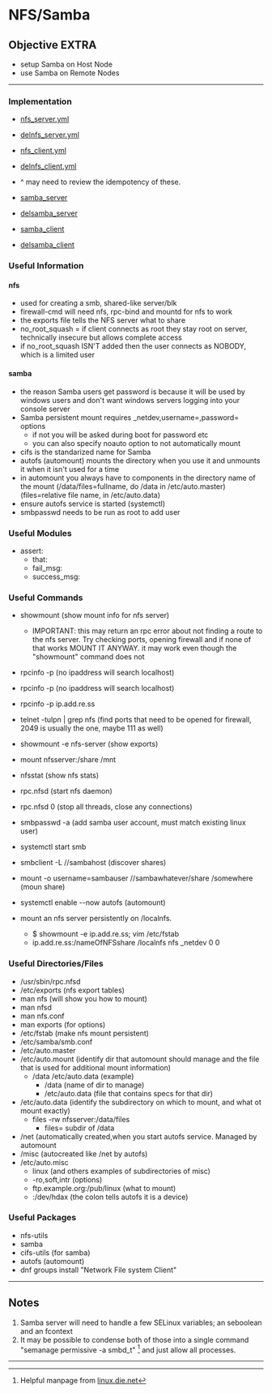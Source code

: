 # NFS/Samba

## Objective EXTRA
* setup Samba on Host Node
* use Samba on Remote Nodes

---

### Implementation
* [nfs_server.yml](nfs_server.yml)
* [delnfs_server.yml](delnfs_server.yml)
* [nfs_client.yml](nfs_client.yml)
* [delnfs_client.yml](delnfs_client.yml)
* ^ may need to review the idempotency of these.

* [samba_server](samba_server.yml)
* [delsamba_server](delsamba_server.yml)
* [samba_client](samba_client.yml)
* [delsamba_client](delsamba_client.yml)

### Useful Information
#### nfs
* used for creating a smb, shared-like server/blk
* firewall-cmd will need nfs, rpc-bind and mountd for nfs to work
* the exports file tells the NFS server what to share
* no_root_squash = if client connects as root they stay root on server, technically insecure but allows complete access
* if no_root_squash ISN'T added then the user connects as NOBODY, which is a limited user

#### samba
* the reason Samba users get password is because it will be used by windows users and don't want windows servers logging into your console server
* Samba persistent mount requires _netdev,username=,password= options
	* if not you will be asked during boot for password etc
	* you can also specify noauto option to not automatically mount
* cifs is the standarized name for Samba
* autofs (automount) mounts the directory when you use it and unmounts it when it isn't used for a time
*  in automount you always have to components in the directory name of the mount (/data/files=fullname, do /data in /etc/auto.master) (files=relative file name, in /etc/auto.data)
* ensure autofs service is started (systemctl)
* smbpasswd needs to be run as root to add user 


### Useful Modules
* assert:
	* that:
	* fail_msg:
	* success_msg:

### Useful Commands
* showmount (show mount info for nfs server)
	* IMPORTANT: this may return an rpc error about not finding a route to the nfs server. Try checking ports, opening firewall and if none of that works MOUNT IT ANYWAY. it may work even though the "showmount" command does not
* rpcinfo -p (no ipaddress will search localhost)
* rpcinfo -p (no ipaddress will search localhost)
* rpcinfo -p ip.add.re.ss 
* telnet -tulpn | grep nfs (find ports that need to be opened for firewall, 2049 is usually the one, maybe 111 as well)
* showmount -e nfs-server (show exports)
* mount nfsserver:/share /mnt
* nfsstat (show nfs stats)
* rpc.nfsd (start nfs daemon)
* rpc.nfsd 0 (stop all threads, close any connections)
* smbpasswd -a (add samba user account, must match existing linux user)
* systemctl start smb
* smbclient -L //sambahost (discover shares)
* mount -o username=sambauser //sambawhatever/share /somewhere (moun share)
* systemctl enable --now autofs (automount)

* mount an nfs server persistently on /localnfs.
	* $ showmount -e ip.add.re.ss; vim /etc/fstab
	* ip.add.re.ss:/nameOfNFSshare	/localnfs	nfs	_netdev		0 0



### Useful Directories/Files
* /usr/sbin/rpc.nfsd
* /etc/exports (nfs export tables)
* man nfs (will show you how to mount)
* man nfsd
* man nfs.conf
* man exports (for options)
* /etc/fstab (make nfs mount persistent)
* /etc/samba/smb.conf
* /etc/auto.master
* /etc/auto.mount (identify dir that automount should manage and the file that is used for additional mount information)
	* /data /etc/auto.data (example)
		* /data (name of dir to manage)
		* /etc/auto.data (file that contains specs for that dir)
* /etc/auto.data (identify the subdirectory on which to mount, and what ot mount exactly)
	* files -rw nfsserver:/data/files
		* files= subdir of /data
* /net (automatically created,when you start autofs service. Managed by automount
* /misc (autocreated like /net by autofs)
* /etc/auto.misc
	* linux (and others examples of subdirectories of misc)
	* -ro,soft,intr (options)
	*  ftp.example.org:/pub/linux (what to mount)
	* :/dev/hdax (the colon tells autofs it is a device)

### Useful Packages
* nfs-utils
* samba
* cifs-utils (for samba)
* autofs (automount)
* dnf groups install "Network File system Client"

---

## Notes
1. Samba server will need to handle a few SELinux variables; an seboolean and an fcontext
2. It may be possible to condense both of those into a single command "semanage permissive -a smbd_t" [^manpage] and just allow all processes.

---
[^manpage]: Helpful manpage from [linux.die.net](https://linux.die.net/man/8/samba_selinux)

